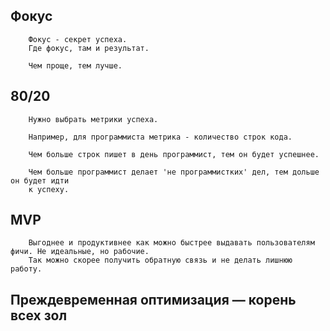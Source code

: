 ## Фокус
```
    Фокус - секрет успеха. 
    Где фокус, там и результат. 
```
```
    Чем проще, тем лучше.
```

## 80/20
```
    Нужно выбрать метрики успеха.
    
    Например, для программиста метрика - количество строк кода.
    
    Чем больше строк пишет в день программист, тем он будет успешнее.
    
    Чем больше программист делает 'не программистких' дел, тем дольше он будет идти
    к успеху.  
```

## MVP
```
    Выгоднее и продуктивнее как можно быстрее выдавать пользователям фичи. Не идеальные, но рабочие.
    Так можно скорее получить обратную связь и не делать лишнюю работу.
```

## Преждевременная оптимизация — корень всех зол